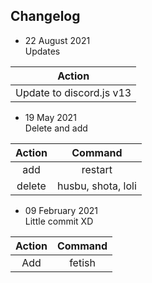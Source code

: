 ## Changelog

- 22 August 2021<br />
Updates

|       Action      |
|:------------------:|
|       Update to discord.js v13        |

- 19 May 2021<br />
Delete and add

|       Action      |       Command     |
|:------------------:|:-----------------:|
|       add     |       restart     |
|       delete      |       husbu, shota, loli      |

- 09 February 2021<br />
Little commit XD

|       Action      |       Command     |
|:------------------:|:------------------:|
|       Add     |       fetish      |
